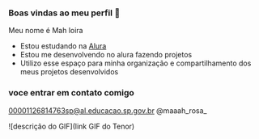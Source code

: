 ### Boas vindas ao meu perfil 💙

Meu nome é Mah loira 

- Estou estudando na [Alura](https://www.alura.com.br)
- Estou me desenvolvendo no alura fazendo projetos
- Utilizo esse espaço para minha organização e compartilhamento dos meus projetos desenvolvidos

### voce entrar em contato comigo 
00001126814763sp@al.educacao.sp.gov.br
@maaah_rosa_

![descrição do GIF](link GIF do Tenor)


